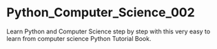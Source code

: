 # Python_Computer_Science_002
Learn Python and Computer Science step by step with this very easy to learn from computer science Python Tutorial Book.
